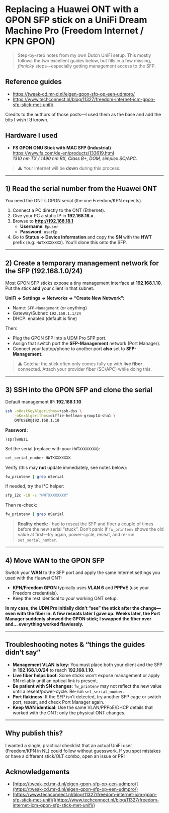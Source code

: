 # Replacing a Huawei ONT with a GPON SFP stick on a UniFi Dream Machine Pro (Freedom Internet / KPN GPON)

> Step-by-step notes from my own Dutch UniFi setup. This mostly follows the two excellent guides below, but fills in a few missing, *finnicky* steps—especially getting management access to the SFP.

## Reference guides
- https://tweak-cd.mr-d.nl/eigen-gpon-sfp-op-een-udmpro/
- https://www.techconnect.nl/blog/11327/freedom-internet-icm-gpon-sfp-stick-met-unifi/

Credits to the authors of those posts—I used them as the base and add the bits I wish I’d known.

## Hardware I used
- **FS GPON ONU Stick with MAC SFP (Industrial)**  
  https://www.fs.com/de-en/products/133619.html  
  *1310 nm TX / 1490 nm RX, Class B+, DOM, simplex SC/APC.*

> ⚠️ Your internet will be **down** during this process.

---

## 1) Read the serial number from the Huawei ONT
You need the ONT’s GPON serial (the one Freedom/KPN expects).

1. Connect a PC directly to the ONT (Ethernet).
2. Give your PC a static IP in **192.168.18.x**.
3. Browse to **http://192.168.18.1**  
   - **Username**: `Epuser`  
   - **Password**: `userEp`
4. Go to **Status → Device Information** and copy the **SN** with the **HWT** prefix (e.g. `HWTXXXXXXXX`). You’ll clone this onto the SFP.

---

## 2) Create a temporary management network for the SFP (192.168.1.0/24)
Most GPON SFP sticks expose a tiny management interface at **192.168.1.10**. Put the stick **and** your client in that subnet.

**UniFi → Settings → Networks → “Create New Network”:**
- Name: `SFP-Management` (or anything)
- Gateway/Subnet: `192.168.1.1/24`
- DHCP: enabled (default is fine)

Then:
- Plug the GPON SFP into a UDM Pro SFP port.
- Assign that switch port the **SFP-Management** network (Port Manager).
- Connect your laptop/phone to another port **also** set to **SFP-Management**.

> ⚠️ Gotcha: the stick often only comes fully up with **live fiber** connected. Attach your provider fiber (SC/APC) while doing this.

---

## 3) SSH into the GPON SFP and clone the serial
Default management IP: **192.168.1.10**

```bash
ssh -oHostKeyAlgorithms=+ssh-dss \
    -oKexAlgorithms=diffie-hellman-group14-sha1 \
    ONTUSER@192.168.1.10
````

**Password:**

```
7sp!lwUBz1
```

Set the serial (replace with your `HWTXXXXXXXX`):

```bash
set_serial_number HWTXXXXXXXX
```

Verify (this may **not** update immediately, see notes below):

```bash
fw_printenv | grep nSerial
```

If needed, try the I²C helper:

```bash
sfp_i2c -i8 -s "HWTXXXXXXXX"
```

Then re-check:

```bash
fw_printenv | grep nSerial
```

> **Reality check:** I had to reseat the SFP and fiber a couple of times before the new serial “stuck”. Don’t panic if `fw_printenv` shows the old value at first—try again, power-cycle, reseat, and re-run `set_serial_number`.

---

## 4) Move WAN to the GPON SFP

Switch your **WAN** to the SFP port and apply the same Internet settings you used with the Huawei ONT:

* **KPN/Freedom GPON** typically uses **VLAN 6** and **PPPoE** (use your Freedom credentials).
* Keep the rest identical to your working ONT setup.

**In my case, the UDM Pro initially didn’t “see” the stick after the change—even with the fiber in. A few reseats later I gave up. **Weeks later**, the Port Manager suddenly showed the GPON stick; I swapped the fiber over and… everything worked flawlessly.**

---

## Troubleshooting notes & “things the guides didn’t say”

* **Management VLAN is key**: You must place both your client and the SFP in **192.168.1.0/24** to reach **192.168.1.10**.
* **Live fiber helps boot**: Some sticks won’t expose management or apply SN reliably until an optical link is present.
* **Be patient with SN changes**: `fw_printenv` may not reflect the new value until a reseat/power-cycle. Re-run `set_serial_number`.
* **Port flakiness**: If the SFP isn’t detected, try another SFP cage or switch port, reseat, and check Port Manager again.
* **Keep WAN identical**: Use the same VLAN/PPPoE/DHCP details that worked with the ONT; only the physical ONT changes.

---

## Why publish this?

I wanted a single, practical checklist that an actual UniFi user (Freedom/KPN in NL) could follow without guesswork. If you spot mistakes or have a different stick/OLT combo, open an issue or PR!

## Acknowledgements

* [https://tweak-cd.mr-d.nl/eigen-gpon-sfp-op-een-udmpro/](https://tweak-cd.mr-d.nl/eigen-gpon-sfp-op-een-udmpro/)
* [https://www.techconnect.nl/blog/11327/freedom-internet-icm-gpon-sfp-stick-met-unifi/](https://www.techconnect.nl/blog/11327/freedom-internet-icm-gpon-sfp-stick-met-unifi/)

````
